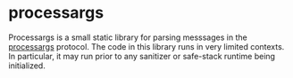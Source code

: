 # processargs

Processargs is a small static library for parsing messsages in the
[processargs] protocol. The code in this library runs in very limited
contexts. In particular, it may run prior to any sanitizer or
safe-stack runtime being initialized.

[processargs]: ../../../docs/program_loading.md#the-processargs-protocol
